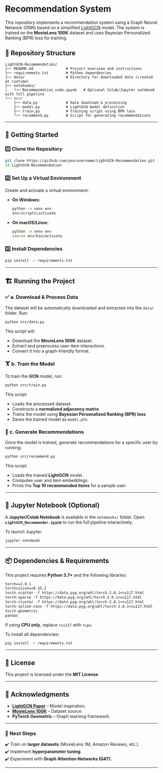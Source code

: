 # Recommendation System

This repository implements a recommendation system using a Graph Neural Network (GNN) based on a simplified [LightGCN](https://arxiv.org/abs/2002.02126) model. The system is trained on the **MovieLens 100K** dataset and uses Bayesian Personalized Ranking (BPR) loss for training.

## 📂 Repository Structure

```
LightGCN-Recommendation/
├── README.md               # Project overview and instructions
├── requirements.txt        # Python dependencies
├── data/                   # Directory for downloaded data (created at runtime)
├── notebooks/
│   └── Recommendation_code.ipynb   # Optional Colab/Jupyter notebook with full pipeline
└── src/
    ├── data.py             # Data download & processing
    ├── model.py            # LightGCN model definition
    ├── train.py            # Training script using BPR loss
    └── recommend.py        # Script for generating recommendations
```

---

## 🚀 Getting Started

### 1️⃣ Clone the Repository

```bash
git clone https://github.com/yourusername/LightGCN-Recommendation.git
cd LightGCN-Recommendation
```

### 2️⃣ Set Up a Virtual Environment

Create and activate a virtual environment:

- **On Windows:**
  ```bash
  python -m venv env
  env\Scripts\activate
  ```

- **On macOS/Linux:**
  ```bash
  python -m venv env
  source env/bin/activate
  ```

### 3️⃣ Install Dependencies

```bash
pip install -r requirements.txt
```

---

## 🏗 Running the Project

### ✅ a. Download & Process Data

The dataset will be automatically downloaded and extracted into the `data/` folder. Run:

```bash
python src/data.py
```

This script will:
- Download the **MovieLens 100K** dataset.
- Extract and preprocess user-item interactions.
- Convert it into a graph-friendly format.

### 🏋️ b. Train the Model

To train the **GCN** model, run:

```bash
python src/train.py
```

This script:
- Loads the processed dataset.
- Constructs a **normalized adjacency matrix**.
- Trains the model using **Bayesian Personalized Ranking (BPR) loss**.
- Saves the trained model as `model.pth`.

### 🎯 c. Generate Recommendations

Once the model is trained, generate recommendations for a specific user by running:

```bash
python src/recommend.py
```

This script:
- Loads the trained **LightGCN** model.
- Computes user and item embeddings.
- Prints the **Top 10 recommended items** for a sample user.

---

## 🧪 Jupyter Notebook (Optional)

A **Jupyter/Colab Notebook** is available in the `notebooks/` folder. Open **`LightGCN_Recommender.ipynb`** to run the full pipeline interactively.

To launch Jupyter:
```bash
jupyter notebook
```

---

## 📦 Dependencies & Requirements

This project requires **Python 3.7+** and the following libraries:

```txt
torch==2.0.1
torchvision==0.15.2
torch-scatter -f https://data.pyg.org/whl/torch-2.0.1+cu117.html
torch-sparse -f https://data.pyg.org/whl/torch-2.0.1+cu117.html
torch-cluster -f https://data.pyg.org/whl/torch-2.0.1+cu117.html
torch-spline-conv -f https://data.pyg.org/whl/torch-2.0.1+cu117.html
torch-geometric
pandas
```

If using **CPU only**, replace `+cu117` with `+cpu`.

To install all dependencies:
```bash
pip install -r requirements.txt
```

---

## 📜 License

This project is licensed under the **MIT License**.

---

## 🙌 Acknowledgments

- **[LightGCN Paper](https://arxiv.org/abs/2002.02126)** – Model inspiration.
- **[MovieLens 100K](https://grouplens.org/datasets/movielens/100k/)** – Dataset source.
- **PyTorch Geometric** – Graph learning framework.

---

### 🎯 **Next Steps**
✔️ Train on **larger datasets** (MovieLens 1M, Amazon Reviews, etc.).  
✔️ Implement **hyperparameter tuning**.  
✔️ Experiment with **Graph Attention Networks (GAT)**.  

---



